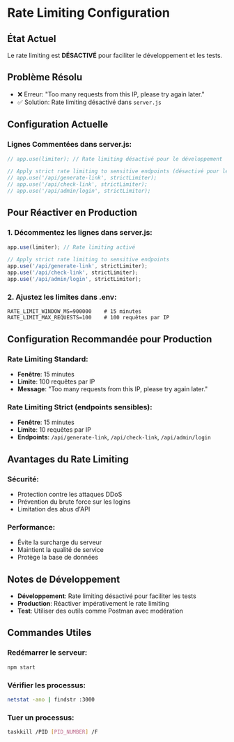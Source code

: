 # Rate Limiting Configuration

## État Actuel
Le rate limiting est **DÉSACTIVÉ** pour faciliter le développement et les tests.

## Problème Résolu
- ❌ Erreur: "Too many requests from this IP, please try again later."
- ✅ Solution: Rate limiting désactivé dans `server.js`

## Configuration Actuelle

### Lignes Commentées dans server.js:
```javascript
// app.use(limiter); // Rate limiting désactivé pour le développement

// Apply strict rate limiting to sensitive endpoints (désactivé pour le développement)
// app.use('/api/generate-link', strictLimiter);
// app.use('/api/check-link', strictLimiter);
// app.use('/api/admin/login', strictLimiter);
```

## Pour Réactiver en Production

### 1. Décommentez les lignes dans server.js:
```javascript
app.use(limiter); // Rate limiting activé

// Apply strict rate limiting to sensitive endpoints
app.use('/api/generate-link', strictLimiter);
app.use('/api/check-link', strictLimiter);
app.use('/api/admin/login', strictLimiter);
```

### 2. Ajustez les limites dans .env:
```env
RATE_LIMIT_WINDOW_MS=900000    # 15 minutes
RATE_LIMIT_MAX_REQUESTS=100    # 100 requêtes par IP
```

## Configuration Recommandée pour Production

### Rate Limiting Standard:
- **Fenêtre**: 15 minutes
- **Limite**: 100 requêtes par IP
- **Message**: "Too many requests from this IP, please try again later."

### Rate Limiting Strict (endpoints sensibles):
- **Fenêtre**: 15 minutes  
- **Limite**: 10 requêtes par IP
- **Endpoints**: `/api/generate-link`, `/api/check-link`, `/api/admin/login`

## Avantages du Rate Limiting

### Sécurité:
- Protection contre les attaques DDoS
- Prévention du brute force sur les logins
- Limitation des abus d'API

### Performance:
- Évite la surcharge du serveur
- Maintient la qualité de service
- Protège la base de données

## Notes de Développement

- **Développement**: Rate limiting désactivé pour faciliter les tests
- **Production**: Réactiver impérativement le rate limiting
- **Test**: Utiliser des outils comme Postman avec modération

## Commandes Utiles

### Redémarrer le serveur:
```bash
npm start
```

### Vérifier les processus:
```bash
netstat -ano | findstr :3000
```

### Tuer un processus:
```bash
taskkill /PID [PID_NUMBER] /F
```